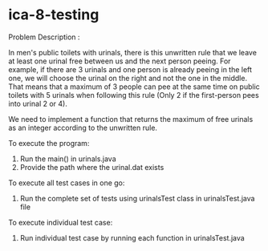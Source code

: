 # ica-8-testing

Problem Description :

In men's public toilets with urinals, there is this unwritten rule that we leave at least one urinal free between us and 
the next person peeing. For example, if there are 3 urinals and one person is already peeing in the left one, we will 
choose the urinal on the right and not the one in the middle. That means that a maximum of 3 people can pee at the 
same time on public toilets with 5 urinals when following this rule (Only 2 if the first-person pees into urinal 2 or 4). 

We need to implement a function that returns the maximum of free urinals as an integer according to the unwritten rule. 

To execute the program:
1. Run the main() in urinals.java
2. Provide the path where the urinal.dat exists


To execute all test cases in one go:
1. Run the complete set of tests using urinalsTest class in urinalsTest.java file


To execute individual test case:
1. Run individual test case by running each function in urinalsTest.java

